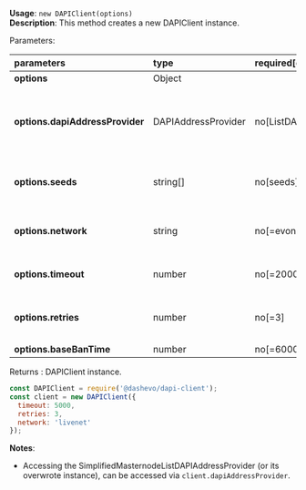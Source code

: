 **Usage**: `new DAPIClient(options)`  
**Description**: This method creates a new DAPIClient instance.

Parameters:

| parameters                      | type                | required[def value]         | Description                                                                                    |
| :------------------------------ | :------------------ | :-------------------------- | :--------------------------------------------------------------------------------------------- |
| **options**                     | Object              |                             |                                                                                                |
| **options.dapiAddressProvider** | DAPIAddressProvider | no[ListDAPIAddressProvider] | Allow to override the default dapiAddressProvider (do not allow seeds or dapiAddresses params) |
| **options.seeds**               | string\[]           | no[seeds]                   | Allow to override default seeds (to connect to specific node)                                  |
| **options.network**             | string              | no[=evonet]                 | Allow to setup the network to be used (livenet, testnet, evonet,..)                            |
| **options.timeout**             | number              | no[=2000]                   | Used to specify the timeout time in milliseconds.                                              |
| **options.retries**             | number              | no[=3]                      | Used to specify the number of retries before aborting and erroring a request.                  |
| **options.baseBanTime**         | number              | no[=6000]                   |                                                                                                |

Returns : DAPIClient instance.

```js
const DAPIClient = require('@dashevo/dapi-client');
const client = new DAPIClient({
  timeout: 5000,
  retries: 3,
  network: 'livenet'
});
```

**Notes**: 

- Accessing the SimplifiedMasternodeListDAPIAddressProvider (or its overwrote instance), can be accessed via `client.dapiAddressProvider`.